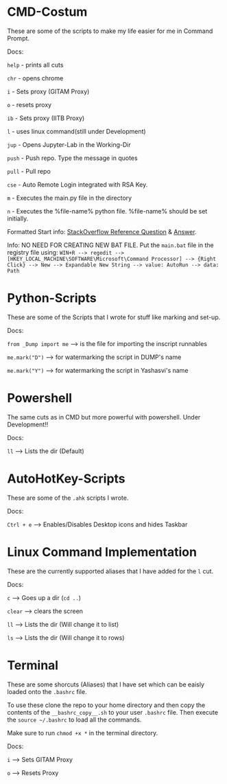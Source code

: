 # CMD-Costum
These are some of the scripts to make my life easier for me in Command Prompt.

Docs:

`help` -   prints all cuts

`chr`  -   opens chrome

`i`    -   Sets proxy (GITAM Proxy)

`o`    -   resets proxy

`ib`   -   Sets proxy (IITB Proxy)

`l`    -   uses linux command(still under Development)

`jup`  -   Opens Jupyter-Lab in the Working-Dir

`push` -   Push repo. Type the message in quotes

`pull` -   Pull repo

`cse`  -   Auto Remote Login integrated with RSA Key.

`m`    -   Executes the main.py file in the directory

`n`    -   Executes the %file-name% python file. %file-name% should be set initially.

Formatted Start info: [StackOverflow Reference Question](https://superuser.com/q/302194/874604) & [Answer](https://superuser.com/a/302553/874604).

Info:
NO NEED FOR CREATING NEW BAT FILE. Put the `main.bat` file in the registry file using:
`WIN+R --> regedit --> [HKEY_LOCAL_MACHINE\SOFTWARE\Microsoft\Command Processor] --> {Right Click} --> New --> Expandable New String --> value: AutoRun --> data: Path`

# Python-Scripts
These are some of the Scripts that I wrote for stuff like marking and set-up.

Docs:

`from _Dump import me`   -->  is the file for importing the inscript runnables

`me.mark("D")`           -->  for watermarking the script in DUMP's name

`me.mark("Y")`           -->  for watermarking the script in Yashasvi's name

# Powershell
The same cuts as in CMD but more powerful with powershell. Under Development!!

Docs:

`ll`        -->     Lists the dir (Default)

# AutoHotKey-Scripts
These are some of the `.ahk` scripts I wrote.

Docs:

`Ctrl + e`   --> Enables/Disables Desktop icons and hides Taskbar

# Linux Command Implementation
These are the currently supported aliases that I have added for the `l` cut.

Docs:

`c`         -->     Goes up a dir (`cd ..`)

`clear`     -->     clears the screen

`ll`        -->     Lists the dir (Will change it to list)

`ls`        -->     Lists the dir (Will change it to rows)

# Terminal
These are some shorcuts (Aliases) that I have set which can be eaisly loaded onto the `.bashrc` file.

To use these clone the repo to your home directory and then copy the contents of the `__bashrc_copy__.sh` to your user `.bashrc` file.
Then execute the `source ~/.bashrc` to load all the commands.

Make sure to run `chmod +x *` in the terminal directory.

Docs:

`i`         -->     Sets GITAM Proxy

`o`         -->     Resets Proxy
